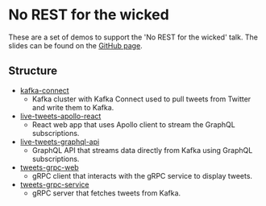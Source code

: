 # No REST for the wicked

These are a set of demos to support the 'No REST for the wicked' talk. The slides can be found on the [GitHub page](https://paul-pop.github.io/no-rest-for-the-wicked-demos).

## Structure

* [kafka-connect](kafka-connect/)
  * Kafka cluster with Kafka Connect used to pull tweets from Twitter and write them to Kafka.
* [live-tweets-apollo-react](live-tweets-apollo-react/)
  * React web app that uses Apollo client to stream the GraphQL subscriptions.
* [live-tweets-graphql-api](live-tweets-graphql-api/)
  * GraphQL API that streams data directly from Kafka using GraphQL subscriptions.
* [tweets-grpc-web](tweets-grpc-web/)
  * gRPC client that interacts with the gRPC service to display tweets.
* [tweets-grpc-service](tweets-grpc-service/)
  * gRPC server that fetches tweets from Kafka.

